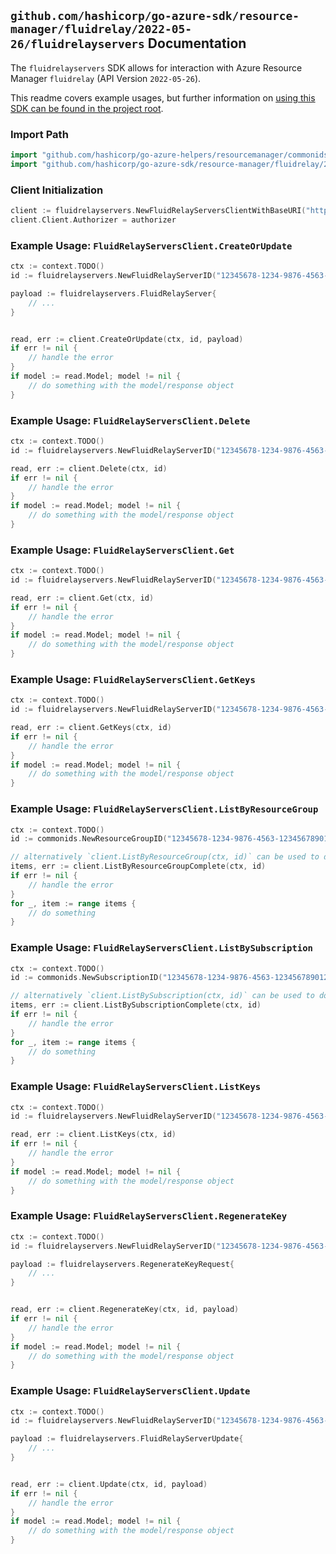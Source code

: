 
## `github.com/hashicorp/go-azure-sdk/resource-manager/fluidrelay/2022-05-26/fluidrelayservers` Documentation

The `fluidrelayservers` SDK allows for interaction with Azure Resource Manager `fluidrelay` (API Version `2022-05-26`).

This readme covers example usages, but further information on [using this SDK can be found in the project root](https://github.com/hashicorp/go-azure-sdk/tree/main/docs).

### Import Path

```go
import "github.com/hashicorp/go-azure-helpers/resourcemanager/commonids"
import "github.com/hashicorp/go-azure-sdk/resource-manager/fluidrelay/2022-05-26/fluidrelayservers"
```


### Client Initialization

```go
client := fluidrelayservers.NewFluidRelayServersClientWithBaseURI("https://management.azure.com")
client.Client.Authorizer = authorizer
```


### Example Usage: `FluidRelayServersClient.CreateOrUpdate`

```go
ctx := context.TODO()
id := fluidrelayservers.NewFluidRelayServerID("12345678-1234-9876-4563-123456789012", "example-resource-group", "fluidRelayServerValue")

payload := fluidrelayservers.FluidRelayServer{
	// ...
}


read, err := client.CreateOrUpdate(ctx, id, payload)
if err != nil {
	// handle the error
}
if model := read.Model; model != nil {
	// do something with the model/response object
}
```


### Example Usage: `FluidRelayServersClient.Delete`

```go
ctx := context.TODO()
id := fluidrelayservers.NewFluidRelayServerID("12345678-1234-9876-4563-123456789012", "example-resource-group", "fluidRelayServerValue")

read, err := client.Delete(ctx, id)
if err != nil {
	// handle the error
}
if model := read.Model; model != nil {
	// do something with the model/response object
}
```


### Example Usage: `FluidRelayServersClient.Get`

```go
ctx := context.TODO()
id := fluidrelayservers.NewFluidRelayServerID("12345678-1234-9876-4563-123456789012", "example-resource-group", "fluidRelayServerValue")

read, err := client.Get(ctx, id)
if err != nil {
	// handle the error
}
if model := read.Model; model != nil {
	// do something with the model/response object
}
```


### Example Usage: `FluidRelayServersClient.GetKeys`

```go
ctx := context.TODO()
id := fluidrelayservers.NewFluidRelayServerID("12345678-1234-9876-4563-123456789012", "example-resource-group", "fluidRelayServerValue")

read, err := client.GetKeys(ctx, id)
if err != nil {
	// handle the error
}
if model := read.Model; model != nil {
	// do something with the model/response object
}
```


### Example Usage: `FluidRelayServersClient.ListByResourceGroup`

```go
ctx := context.TODO()
id := commonids.NewResourceGroupID("12345678-1234-9876-4563-123456789012", "example-resource-group")

// alternatively `client.ListByResourceGroup(ctx, id)` can be used to do batched pagination
items, err := client.ListByResourceGroupComplete(ctx, id)
if err != nil {
	// handle the error
}
for _, item := range items {
	// do something
}
```


### Example Usage: `FluidRelayServersClient.ListBySubscription`

```go
ctx := context.TODO()
id := commonids.NewSubscriptionID("12345678-1234-9876-4563-123456789012")

// alternatively `client.ListBySubscription(ctx, id)` can be used to do batched pagination
items, err := client.ListBySubscriptionComplete(ctx, id)
if err != nil {
	// handle the error
}
for _, item := range items {
	// do something
}
```


### Example Usage: `FluidRelayServersClient.ListKeys`

```go
ctx := context.TODO()
id := fluidrelayservers.NewFluidRelayServerID("12345678-1234-9876-4563-123456789012", "example-resource-group", "fluidRelayServerValue")

read, err := client.ListKeys(ctx, id)
if err != nil {
	// handle the error
}
if model := read.Model; model != nil {
	// do something with the model/response object
}
```


### Example Usage: `FluidRelayServersClient.RegenerateKey`

```go
ctx := context.TODO()
id := fluidrelayservers.NewFluidRelayServerID("12345678-1234-9876-4563-123456789012", "example-resource-group", "fluidRelayServerValue")

payload := fluidrelayservers.RegenerateKeyRequest{
	// ...
}


read, err := client.RegenerateKey(ctx, id, payload)
if err != nil {
	// handle the error
}
if model := read.Model; model != nil {
	// do something with the model/response object
}
```


### Example Usage: `FluidRelayServersClient.Update`

```go
ctx := context.TODO()
id := fluidrelayservers.NewFluidRelayServerID("12345678-1234-9876-4563-123456789012", "example-resource-group", "fluidRelayServerValue")

payload := fluidrelayservers.FluidRelayServerUpdate{
	// ...
}


read, err := client.Update(ctx, id, payload)
if err != nil {
	// handle the error
}
if model := read.Model; model != nil {
	// do something with the model/response object
}
```
